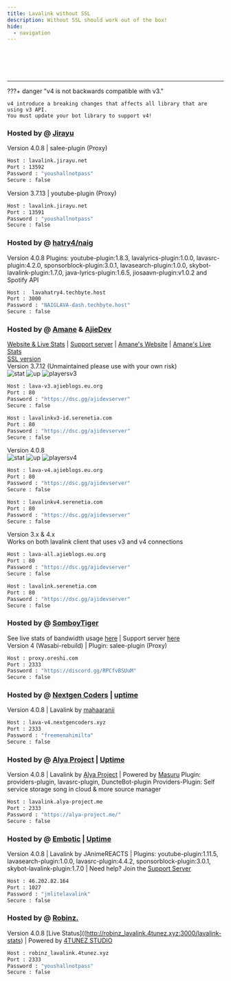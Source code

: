 ```yaml
---
title: Lavalink without SSL
description: Without SSL should work out of the box!
hide:
  - navigation
---
```


<h1 style="font-family:Gotham SSm A;font-size: 2.0em;font-weight: 800;line-height:1.1;color: white;">Lavalink without SSL</h1>


<!-- inject image ad -->
<div data-ea-style="stickybox" class="dark horizontal" data-ea-publisher="darrennathanaelcom" data-ea-type="image"></div>

---


???+ danger "v4 is not backwards compatible with v3."

    v4 introduce a breaking changes that affects all library that are using v3 API.
    You must update your bot library to support v4!

<!-- PLEASE READ -->
<!-- PLEASE READ --> <!-- SUPPORT OTHER CONTRIBUTORS BY PLACING THE NEW LAVALINK AT THE VERY BOTTOM OF THE OTHERS! --> <!-- PLEASE READ -->
<!-- FOR ADVERTISING CONTACT ads@darrennathanael.com , PLEASE READ FAQS FOR MORE INFO! -->
<!-- PLEASE READ -->

### Hosted by @ [Jirayu](https://jirayu.net)
Version 4.0.8 | salee-plugin (Proxy)
```bash
Host : lavalink.jirayu.net
Port : 13592
Password : "youshallnotpass"
Secure : false    
```

Version 3.7.13 | youtube-plugin (Proxy)
```bash
Host : lavalink.jirayu.net
Port : 13591
Password : "youshallnotpass"
Secure : false    
```

### Hosted by @ [hatry4/naig](https://charlesnaig.github.io/)
Version 4.0.8 Plugins: youtube-plugin:1.8.3, lavalyrics-plugin:1.0.0, lavasrc-plugin:4.2.0, sponsorblock-plugin:3.0.1, lavasearch-plugin:1.0.0, skybot-lavalink-plugin:1.7.0, java-lyrics-plugin:1.6.5, jiosaavn-plugin:v1.0.2 and Spotify API
```bash
Host :  lavahatry4.techbyte.host
Port : 3000
Password : "NAIGLAVA-dash.techbyte.host"
Secure : false
```

### Hosted by @ [Amane](https://amane.my.id) & [AjieDev](https://github.com/AjieDev)
[Website & Live Stats](https://free.lavalink.rf.gd/) | [Support server](https://dsc.gg/ajidevserver) | [Amane's Website](https://lavalink-info.serenetia.com/) | [Amane's Live Stats](https://lavalink-stats.serenetia.com/)<br />
[SSL version](https://lavalink.darrennathanael.com/SSL/lavalink-with-ssl/#hosted-by-amane-ajiedev) <br />
Version 3.7.12 (Unmaintained please use with your own risk) <br />
![stat](https://ajieblogs.eu.org/lavalink/v3/badge/Status) ![up](https://ajieblogs.eu.org/lavalink/v3/badge/Uptime) ![playersv3](https://ajieblogs.eu.org/lavalink/v3/badge/Players)
```bash
Host : lava-v3.ajieblogs.eu.org
Port : 80
Password : "https://dsc.gg/ajidevserver"
Secure : false
```
```bash
Host : lavalinkv3-id.serenetia.com
Port : 80
Password : "https://dsc.gg/ajidevserver"
Secure : false
```
Version 4.0.8 <br />
![stat](https://ajieblogs.eu.org/lavalink/v4/badge/Status) ![up](https://ajieblogs.eu.org/lavalink/v4/badge/Uptime) ![playersv4](https://ajieblogs.eu.org/lavalink/v4/badge/Players)
```bash
Host : lava-v4.ajieblogs.eu.org
Port : 80
Password : "https://dsc.gg/ajidevserver"
Secure : false
```
```bash
Host : lavalinkv4.serenetia.com
Port : 80
Password : "https://dsc.gg/ajidevserver"
Secure : false
```
Version 3.x & 4.x <br />
Works on both lavalink client that uses v3 and v4 connections
```bash
Host : lava-all.ajieblogs.eu.org
Port : 80
Password : "https://dsc.gg/ajidevserver"
Secure : false 
```
```bash
Host : lavalink.serenetia.com
Port : 80
Password : "https://dsc.gg/ajidevserver"
Secure : false
```

### Hosted by @ [SomboyTiger](https://chompubot.work)
See live stats of bandwidth usage [here](https://status.oreshi.com/report/uptime/54f9cdfd343fe9e63a0c04407ec36592/) | Support server [here](https://discord.gg/RPCfvBSUuM) <br />
Version 4 (Wasabi-rebuild) | Plugin: salee-plugin (Proxy)
```bash
Host : proxy.oreshi.com
Port : 2333
Password : "https://discord.gg/RPCfvBSUuM"
Secure : false    
```


### Hosted by @ [Nextgen Coders](https://discord.gg/9J9X4fzhSt) | [uptime](https://node.nextgencoders.xyz)
Version 4.0.8 | Lavalink by [mahaaranii](https://discord.gg/9J9X4fzhSt)
```bash
Host : lava-v4.nextgencoders.xyz 
Port : 2333
Password : "freemenahimilta"
Secure : false
```

### Hosted by @ [Alya Project](https://alya-project.me/) | [Uptime](https://status.masuru.in.th/report/uptime/3188c87fff29524380c8fd3cef7c299d/)
Version 4.0.8 | Lavalink by [Alya Project](https://alya-project.me/) | Powered by [Masuru](https://masuru.in.th)
Plugin: providers-plugin, lavasrc-plugin, DuncteBot-plugin
Providers-Plugin: Self service storage song in cloud & more source manager
```bash
Host : lavalink.alya-project.me
Port : 2333
Password : "https://alya-project.me/"
Secure : false
```

### Hosted by @ [Embotic](https://discord.gg/XpNWvYjX5F) | [Uptime](https://hetrixtools.com/report/uptime/0da291f13750558ad637bf795974619b/)
Version 4.0.8 | Lavalink by JAnimeREACTS | Plugins: youtube-plugin:1.11.5, lavasearch-plugin:1.0.0, lavasrc-plugin:4.4.2, sponsorblock-plugin:3.0.1, skybot-lavalink-plugin:1.7.0 | Need help? Join the [Support Server](https://discord.gg/NsTFDYvhXd)
```bash
Host : 46.202.82.164 
Port : 1027
Password : "jmlitelavalink"
Secure : false
```

### Hosted by @ [Robinz.](https://robinz27-kappa.vercel.app/)

Version 4.0.8
[Live Status]((http://robinz_lavalink.4tunez.xyz:3000/lavalink-stats) | Powered by [4TUNEZ STUDIO](https://4tunez.xyz)
```bash
Host : robinz_lavalink.4tunez.xyz
Port : 2333
Password : "youshallnotpass"
Secure : false
```
